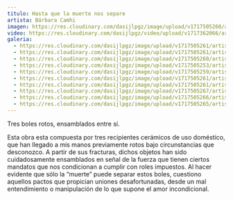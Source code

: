 ```yaml
---
titulo: Hasta que la muerte nos separe
artista: Bárbara Camhi
imagen: https://res.cloudinary.com/dasijlpgz/image/upload/v1717505260/artistas/B%C3%A1rbara%20Camhi/Hasta%20que%20la%20muerte%20nos%20separe/P1090614.jpg
video: https://res.cloudinary.com/dasijlpgz/video/upload/v1717362066/artistas/B%C3%A1rbara%20Camhi/Hasta%20que%20la%20muerte%20nos%20separe/Sin_t%C3%ADtulo_1.mp4
galeria:
  - https://res.cloudinary.com/dasijlpgz/image/upload/v1717505261/artistas/B%C3%A1rbara%20Camhi/Hasta%20que%20la%20muerte%20nos%20separe/P1090623.jpg
  - https://res.cloudinary.com/dasijlpgz/image/upload/v1717505261/artistas/B%C3%A1rbara%20Camhi/Hasta%20que%20la%20muerte%20nos%20separe/P1090618.jpg
  - https://res.cloudinary.com/dasijlpgz/image/upload/v1717505260/artistas/B%C3%A1rbara%20Camhi/Hasta%20que%20la%20muerte%20nos%20separe/P1090614.jpg
  - https://res.cloudinary.com/dasijlpgz/image/upload/v1717505253/artistas/B%C3%A1rbara%20Camhi/Hasta%20que%20la%20muerte%20nos%20separe/P1090613.jpg
  - https://res.cloudinary.com/dasijlpgz/image/upload/v1717505259/artistas/B%C3%A1rbara%20Camhi/Hasta%20que%20la%20muerte%20nos%20separe/P1090622.jpg
  - https://res.cloudinary.com/dasijlpgz/image/upload/v1717505261/artistas/B%C3%A1rbara%20Camhi/Hasta%20que%20la%20muerte%20nos%20separe/P1090616.jpg
  - https://res.cloudinary.com/dasijlpgz/image/upload/v1717505261/artistas/B%C3%A1rbara%20Camhi/Hasta%20que%20la%20muerte%20nos%20separe/P1090624.jpg
  - https://res.cloudinary.com/dasijlpgz/image/upload/v1717505267/artistas/B%C3%A1rbara%20Camhi/Hasta%20que%20la%20muerte%20nos%20separe/P1090629.jpg
  - https://res.cloudinary.com/dasijlpgz/image/upload/v1717505266/artistas/B%C3%A1rbara%20Camhi/Hasta%20que%20la%20muerte%20nos%20separe/P1090625.jpg
  - https://res.cloudinary.com/dasijlpgz/image/upload/v1717505265/artistas/B%C3%A1rbara%20Camhi/Hasta%20que%20la%20muerte%20nos%20separe/P1090630.jpg
---
```

Tres boles rotos, ensamblados entre sí.

Esta obra esta compuesta por tres recipientes cerámicos de uso doméstico, que han llegado a mis manos previamente rotos bajo circunstancias que desconozco. A partir de sus fracturas, dichos objetos han sido cuidadosamente ensamblados en señal de la fuerza que tienen ciertos mandatos que nos condicionan a cumplir con roles impuestos. Al hacer evidente que sólo la “muerte” puede separar estos boles, cuestiono aquellos pactos que propician uniones desafortunadas, desde un mal entendimiento o manipulación de lo que supone el amor incondicional.
